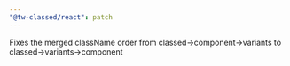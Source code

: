 ```yaml
---
"@tw-classed/react": patch
---
```


Fixes the merged className order from classed->component->variants to classed->variants->component
